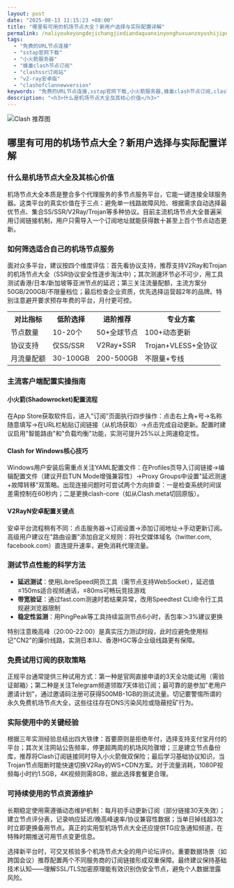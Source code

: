 ```yaml
---
layout: post
date: "2025-08-13 11:15:23 +08:00"
title: "哪里有可用的机场节点大全？新用户选择与实际配置详解"
permalink: /naliyoukeyongdejichangjiediandaquanxinyonghuxuanzeyushijipeizhixiangjie/
tags:
  - "免费的URL节点连接"
  - "sstap官网下载"
  - "小火箭服务器"
  - "蜂巢clash节点订阅"
  - "clashssr订阅站"
  - "v2-ray安卓版"
  - "clashofclannewversion"
keywords: "免费的URL节点连接,sstap官网下载,小火箭服务器,蜂巢clash节点订阅,clashssr订阅站,v2-ray安卓版,clashofclannewversion"
description: "<h3>什么是机场节点大全及其核心价值</h3>"
---
```


![Clash 推荐图](https://clashjd.github.io/assets/img/机场订阅免费.png)

## 哪里有可用的机场节点大全？新用户选择与实际配置详解

<h3>什么是机场节点大全及其核心价值</h3>
<p>机场节点大全本质是整合多个代理服务的多节点服务平台，它能一键连接全球服务器。这类平台的真实价值在于三点：避免单一线路故障风险、根据需求自动选择最优节点、集合SS/SSR/V2Ray/Trojan等多种协议。目前主流机场节点大全普遍采用订阅链接机制，用户只需导入一个订阅地址就能获得数十甚至上百个节点动态更新。</p>
<h3>如何筛选适合自己的机场节点服务</h3>
<p>面对众多平台，建议按四个维度评估：首先看协议支持，推荐支持V2Ray和Trojan的机场节点大全（SSR协议安全性逐步淘汰中）；其次测速环节必不可少，用工具测试香港/日本/新加坡等亚洲节点的延迟；第三关注流量配额，主流方案分50GB/200GB/不限量档位；最后检查企业资质，优先选择运营超2年的品牌。特别注意避开要求预存年费的平台，月付更可控。</p>
<table>
<tr>
<th>对比指标</th>
<th>低阶选择</th>
<th>进阶推荐</th>
<th>专业方案</th>
</tr>
<tr>
<td>节点数量</td>
<td>10-20个</td>
<td>50+全球节点</td>
<td>100+动态更新</td>
</tr>
<tr>
<td>协议支持</td>
<td>仅SS/SSR</td>
<td>V2Ray+SSR</td>
<td>Trojan+VLESS+全协议</td>
</tr>
<tr>
<td>月流量配额</td>
<td>30-100GB</td>
<td>200-500GB</td>
<td>不限量+专线</td>
</tr>
</table>
<h3>主流客户端配置实操指南</h3>
<h4>小火箭(Shadowrocket)配置流程</h4>
<p>在App Store获取软件后，进入"订阅"页面执行四步操作：点击右上角+号→名称随意填写→在URL栏粘贴订阅链接（从机场获取）→点击完成自动更新。配置时建议启用"智能路由"和"负载均衡"功能，实测可提升25%以上网速稳定性。</p>
<h4>Clash for Windows核心技巧</h4>
<p>Windows用户安装后需重点关注YAML配置文件：在Profiles页导入订阅链接→编辑配置文件（建议开启TUN Mode增强兼容性）→Proxy Groups中设置"延迟测速+故障转移"双策略。出现连接问题时可尝试两个方向排查：一是检查系统时间误差需控制在60秒内；二是更换clash-core（如从Clash.meta切回原版）。</p>
<h4>V2RayN安卓配置关键点</h4>
<p>安卓平台流程稍有不同：点击服务器→订阅设置→添加订阅地址→手动更新订阅。高级用户建议在"路由设置"添加自定义规则：将社交媒体域名（twitter.com, facebook.com）直连提升速率，避免消耗代理流量。</p>
<h3>测试节点性能的科学方法</h3>
<ul>
<li><strong>延迟测试</strong>：使用LibreSpeed网页工具（需节点支持WebSocket），延迟值≤150ms适合视频通话，≤80ms可畅玩竞技游戏</li>
<li><strong>带宽验证</strong>：通过fast.com测速时若结果异常，改用Speedtest CLI命令行工具规避浏览器限制</li>
<li><strong>稳定性监测</strong>：用PingPeak等工具持续监测节点6小时，丢包率＞3%建议更换</li>
</ul>
<p>特别注意晚高峰（20:00-22:00）是真实压力测试时段，此时应避免使用标记"CN2"的廉价线路，实测日本IIJ、香港HGC等企业级线路更有保障。</p>
<h3>免费试用订阅的获取策略</h3>
<p>正规平台通常提供三种试用方式：第一种是官网直接申请的3天全功能试用（需验证邮箱）；第二种是关注Telegram频道领取7天体验订阅；最可靠的是参加"老用户邀请计划"，通过邀请码注册可获得500MB-1GB的测试流量。切记要警惕所谓的永久免费机场节点大全，这些往往存在DNS污染风险或隐蔽挖矿行为。</p>
<h3>实际使用中的关键经验</h3>
<p>根据三年实测经验总结出四大铁律：首要原则是拒绝年付，选择支持支付宝月付的平台；其次关注网站公告频率，停更超两周的机场风险骤增；三是建立节点备份库，推荐将Clash订阅链接同时导入小火箭做双保险；最后学习基础协议知识，当Trojan节点阻断时能快速切换V2Ray的WS+CDN方案。对于流量消耗，1080P视频每小时约1.5GB，4K视频则需8GB，据此选择套餐更合理。</p>
<h3>可持续使用的节点资源维护</h3>
<p>长期稳定使用需遵循动态维护机制：每月初手动更新订阅（部分链接30天失效）；建立节点评分表，记录响应延迟/晚高峰速率/协议兼容性数据；当单日掉线超3次时立即更换备用节点。真正的实用型机场节点大全还应提供TG应急通知频道，在特殊时期推送可用节点变更信息。</p>
<p>选择新平台时，可交叉核验多个机场节点大全的用户论坛评价。重要数据场景（如跨国会议）推荐配置两个不同服务商的订阅链接形成双重保障。最终建议保持基础技术认知——理解SSL/TLS加密原理能有效识别伪安全节点，避免个人数据泄露风险。</p>